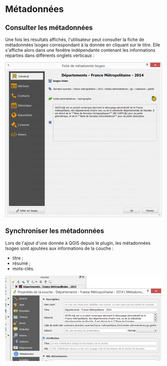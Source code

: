 # Métadonnées

## Consulter les métadonnées

Une fois les résultats affichés, l'utilisateur peut consulter la fiche de métadonnées Isogeo correspondant à la donnée en cliquant sur le titre. Elle s'affiche alors dans une fenêtre indépendante contenant les informations réparties dans différents onglets verticaux :

![](https://raw.githubusercontent.com/isogeo/isogeo-plugin-qgis/master/img/fr/ui_detailed_metadata_fr_general.png "Fiche de m&eacute;tadonn&eacute;es d&eacute;taill&eacute;e dans QGIS")

## Synchroniser les métadonnées

Lors de l'ajout d'une donnée à QGIS depuis le plugin, les métadonnées Isogeo sont ajoutées aux informations de la couche : 

* titre ;
* résumé ;
* mots-clés.

![](https://raw.githubusercontent.com/isogeo/isogeo-plugin-qgis/master/img/fr/ui_layer_metadata_fr.png "M&eacute;tadonn&eacute;es de couche remplies à partir d&apos;Isogeo")

